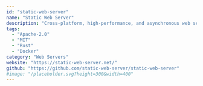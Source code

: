 ```yaml
---
id: "static-web-server"
name: "Static Web Server"
description: "Cross-platform, high-performance, and asynchronous web server for static file serving."
tags:
  - "Apache-2.0"
  - "MIT"
  - "Rust"
  - "Docker"
category: "Web Servers"
website: "https://static-web-server.net/"
github: "https://github.com/static-web-server/static-web-server"
#image: "/placeholder.svg?height=300&width=400"
---
```


